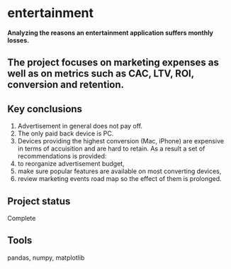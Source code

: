 # entertainment
**Analyzing the reasons an entertainment application suffers monthly losses.**
## The project focuses on marketing expenses as well as on metrics such as CAC, LTV, ROI, conversion and retention.

## Key conclusions
1. Advertisement in general does not pay off.
2. The only paid back device is PC.
3. Devices providing the highest conversion (Mac, iPhone) are expensive in terms of accuisition and are hard to retain.
As a result a set of recommendations is provided:
1. to reorganize advertisement budget,
2. make sure popular features are available on most converting devices,
3. review marketing events road map so the effect of them is prolonged.
## Project status
Complete

## Tools
pandas, numpy, matplotlib